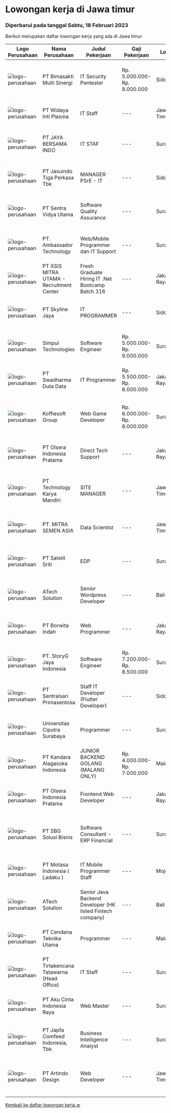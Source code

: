 
  # Lowongan kerja di Jawa timur

  ### Diperbarui pada tanggal Sabtu, 18 Februari 2023

  Berikut merupakan daftar lowongan kerja yang ada di Jawa timur

  |Logo Perusahaan | Nama Perusahaan | Judul Pekerjaan | Gaji Pekerjaan | Lokasi | Deskripsi | Tanggal diunggah | Pranala |
  | -------------- | --------------- | --------------- | --------- | --------- | -------------- | ------- | ----------- |
  |![logo-perusahaan](https://image-service-cdn.seek.com.au/3c3597528a656ba0a7299263a04fc9ed9cb02b85/ee4dce1061f3f616224767ad58cb2fc751b8d2dc)|PT Bimasakti Multi Sinergi|IT Security Pentester|Rp. 5.000.000-Rp. 8.000.000|Sidoarjo|Job Description : Perform API testing and crosscheck the documentation Perform microservice testing and crosscheck with business logic Carry out...|Jumat, 17 Februari 2023|https://www.jobstreet.co.id/id/job/it-security-pentester-4229053?token=0~068b135d-7ffe-4dad-a3f3-8493fbb0b345&sectionRank=1&jobId=jobstreet-id-job-4229053|
|![logo-perusahaan](https://image-service-cdn.seek.com.au/9dd83b469f65592b41bf477cbec8a110843983d5/ee4dce1061f3f616224767ad58cb2fc751b8d2dc)|PT Widaya Inti Plasma|IT Staff|---|Jawa Timur|Kualifikasi :1.      Laki – laki2.      Usia Maks 35 th3.      Pendidikan min D3 dengan jurusan sistem informasi, Teknik Komputer4.      Menguasai :...|Jumat, 17 Februari 2023|https://www.jobstreet.co.id/id/job/it-staff-4230173?token=0~068b135d-7ffe-4dad-a3f3-8493fbb0b345&sectionRank=2&jobId=jobstreet-id-job-4230173|
|![logo-perusahaan](https://i.ibb.co/sqvTCh9/112815900-stock-vector-no-image-available-icon-flat-vector.webp)|PT JAYA BERSAMA INDO|IT STAF|---|Surabaya|PERSYARATAN : D3/S1 Teknik Informatika &amp; Komputer Usia Maximal 40 tahun Menguasai dan memahami software akutansi dan hardware (jaringan, mikrotik,...|Kamis, 16 Februari 2023|https://www.jobstreet.co.id/id/job/it-staf-4227468?token=0~068b135d-7ffe-4dad-a3f3-8493fbb0b345&sectionRank=3&jobId=jobstreet-id-job-4227468|
|![logo-perusahaan](https://image-service-cdn.seek.com.au/f9cd043f1011fee386470591649d3e30b502df59/ee4dce1061f3f616224767ad58cb2fc751b8d2dc)|PT Jasuindo Tiga Perkasa Tbk|MANAGER PSrE - IT|---|Sidoarjo|KUALIFIKASI : Pendidikan minimal S1 Ilmu Komputer/ Teknik Informatika / Manajemen Informatika / Teknologi Informasi / Teknik Elektro Memiliki salah...|Jumat, 17 Februari 2023|https://www.jobstreet.co.id/id/job/manager-psre-it-4216458?token=0~068b135d-7ffe-4dad-a3f3-8493fbb0b345&sectionRank=4&jobId=jobstreet-id-job-4216458|
|![logo-perusahaan](https://image-service-cdn.seek.com.au/89a4b4d8e6af0c01c230c2b1f638fbea996731cb/ee4dce1061f3f616224767ad58cb2fc751b8d2dc)|PT Sentra Vidya Utama|Software Quality Assurance|---|Surabaya|Review requirements, specifications, and technical design documents to provide timely and meaningful feedback Create detailed, comprehensive, and...|Jumat, 17 Februari 2023|https://www.jobstreet.co.id/id/job/software-quality-assurance-4207301?token=0~068b135d-7ffe-4dad-a3f3-8493fbb0b345&sectionRank=5&jobId=jobstreet-id-job-4207301|
|![logo-perusahaan](https://image-service-cdn.seek.com.au/59a21548ef737b275dce2a6c07a34e2e30a6f12c/ee4dce1061f3f616224767ad58cb2fc751b8d2dc)|PT. Ambassador Technology|Web/Mobile Programmer dan IT Support|---|Surabaya|Dibutuhkan Programmer yang menguasai: PHP (Native preferred) MySQL/Postgre/Cassandra Linux Jquery Web design atauTeknisi IT yang menguasai: CCTV...|Jumat, 17 Februari 2023|https://www.jobstreet.co.id/id/job/web-mobile-programmer-dan-it-support-4216870?token=0~068b135d-7ffe-4dad-a3f3-8493fbb0b345&sectionRank=6&jobId=jobstreet-id-job-4216870|
|![logo-perusahaan](https://image-service-cdn.seek.com.au/fa12dd378bd230f83b9ccd636b4121ebbb347455/ee4dce1061f3f616224767ad58cb2fc751b8d2dc)|PT XSIS MITRA UTAMA - Recruitment Center|Fresh Graduate Hiring IT .Net Bootcamp Batch 316|---|Jakarta Raya|What we offer you: Integrated Training Full Stack specialist in .Net Soft Skills Training. Real &amp; varied experiences (IT Project environment)....|Jumat, 17 Februari 2023|https://www.jobstreet.co.id/id/job/fresh-graduate-hiring-it-.net-bootcamp-batch-316-4229855?token=0~068b135d-7ffe-4dad-a3f3-8493fbb0b345&sectionRank=7&jobId=jobstreet-id-job-4229855|
|![logo-perusahaan](https://image-service-cdn.seek.com.au/a895137df14459dec7ca57387746a64acd9f9029/ee4dce1061f3f616224767ad58cb2fc751b8d2dc)|PT Skyline Jaya|IT PROGRAMMER|---|Sidoarjo|Requirements : Age maximum 35 years old Candidate must possess at least Diploma/Bachelor’s Degree ( Information Technology, Computer or Similar ) At...|Rabu, 15 Februari 2023|https://www.jobstreet.co.id/id/job/it-programmer-4212060?token=0~068b135d-7ffe-4dad-a3f3-8493fbb0b345&sectionRank=8&jobId=jobstreet-id-job-4212060|
|![logo-perusahaan](https://image-service-cdn.seek.com.au/780c7f397ccd93dde2a6b5bcd7d63889d5effbd3/ee4dce1061f3f616224767ad58cb2fc751b8d2dc)|Simpul Technologies|Software Engineer|Rp. 5.000.000-Rp. 9.000.000|Surabaya|Join our exciting Tech Team as a Full-Stack Software Engineer. Our team builds wonderful Enterprise Tech platform. You will be part of a talented...|Kamis, 16 Februari 2023|https://www.jobstreet.co.id/id/job/software-engineer-4214933?token=0~068b135d-7ffe-4dad-a3f3-8493fbb0b345&sectionRank=9&jobId=jobstreet-id-job-4214933|
|![logo-perusahaan](https://image-service-cdn.seek.com.au/0f683dc67275bb803453d1e92fb7cd7b12b824b6/ee4dce1061f3f616224767ad58cb2fc751b8d2dc)|PT Swadharma Duta Data|IT Programmer|Rp. 5.500.000-Rp. 8.000.000|Jakarta Raya|Kualifikasi Pekerjaan : Pendidikan minimum D3/S1 Jurusan IT Menguasai salah satu bahasan pemograman dibawah ini : Java, C, C++, PHP, Phyton, Basic,...|Rabu, 15 Februari 2023|https://www.jobstreet.co.id/id/job/it-programmer-4225882?token=0~068b135d-7ffe-4dad-a3f3-8493fbb0b345&sectionRank=10&jobId=jobstreet-id-job-4225882|
|![logo-perusahaan](https://image-service-cdn.seek.com.au/207807e1b6aed1f9ef5496f854ce13ed2f41443c/ee4dce1061f3f616224767ad58cb2fc751b8d2dc)|Koffiesoft Group|Web Game Developer|Rp. 6.000.000-Rp. 8.000.000|Surabaya|Tugas dan Tanggung Jawab:- Membangun integrasi antara games distribution web dengan games developer- Membuat dan memelihara SDK untuk games developer...|Jumat, 17 Februari 2023|https://www.jobstreet.co.id/id/job/web-game-developer-4215585?token=0~068b135d-7ffe-4dad-a3f3-8493fbb0b345&sectionRank=11&jobId=jobstreet-id-job-4215585|
|![logo-perusahaan](https://image-service-cdn.seek.com.au/90e9bb2e5bcac40b68d491aafb34203d371349a1/ee4dce1061f3f616224767ad58cb2fc751b8d2dc)|PT Olsera Indonesia Pratama|Direct Tech Support|---|Jakarta Raya|Job Desc : Menjadi bagian dari tim After Sales Revenue untuk : Melakukan training / setup kepada pelanggan Menyelesaikan berbagai macam kendala teknis...|Rabu, 15 Februari 2023|https://www.jobstreet.co.id/id/job/direct-tech-support-4226611?token=0~068b135d-7ffe-4dad-a3f3-8493fbb0b345&sectionRank=12&jobId=jobstreet-id-job-4226611|
|![logo-perusahaan](https://image-service-cdn.seek.com.au/298db24b0edf055238688676514e023ea85e2237/ee4dce1061f3f616224767ad58cb2fc751b8d2dc)|PT Technology Karya Mandiri|SITE MANAGER|---|Jawa Timur|SITE MANAGERPROJECT TELEKOMUNIKASI Persyaratan Khusus:  Pendidikan minimal SMU / SMK sederajat. Diutamakan memiliki pengalaman dalam pekerjaan proyek...|Selasa, 14 Februari 2023|https://www.jobstreet.co.id/id/job/site-manager-4225258?token=0~068b135d-7ffe-4dad-a3f3-8493fbb0b345&sectionRank=13&jobId=jobstreet-id-job-4225258|
|![logo-perusahaan](https://image-service-cdn.seek.com.au/a604172ec7fe52263103b2bf85a52f29376a076c/ee4dce1061f3f616224767ad58cb2fc751b8d2dc)|PT. MITRA SEMEN ASIA|Data Scientist|---|Jawa Timur|Responsibilities Analyze raw data: assessing quality, cleansing, structuring for downstream processing Design accurate and scalable prediction...|Jumat, 17 Februari 2023|https://www.jobstreet.co.id/id/job/data-scientist-4216772?token=0~068b135d-7ffe-4dad-a3f3-8493fbb0b345&sectionRank=14&jobId=jobstreet-id-job-4216772|
|![logo-perusahaan](https://image-service-cdn.seek.com.au/6fba6ac47508e6373a5a5cb104a6d098138769bf/ee4dce1061f3f616224767ad58cb2fc751b8d2dc)|PT Satelit Sriti|EDP|---|Surabaya|Kualifikasi: Usia Maksimal 30 tahun Pendidikan S1 Informatika / Tekhnik Komputer. Pengalaman minimal 2 tahun di bidang yang sama Menguasai Hardware...|Kamis, 16 Februari 2023|https://www.jobstreet.co.id/id/job/edp-4227132?token=0~068b135d-7ffe-4dad-a3f3-8493fbb0b345&sectionRank=15&jobId=jobstreet-id-job-4227132|
|![logo-perusahaan](https://image-service-cdn.seek.com.au/01cd86444ba33e86855e0cce80ed2ebf9dcff3e2/ee4dce1061f3f616224767ad58cb2fc751b8d2dc)|ATech Solution|Senior Wordpress Developer|---|Bali|Job Responsibilities:  Build custom WordPress solutions with strict design guidelines using PHP, HTML, SASS/CSS &amp; JavaScript Assist the...|Jumat, 17 Februari 2023|https://www.jobstreet.co.id/id/job/senior-wordpress-developer-4216231?token=0~068b135d-7ffe-4dad-a3f3-8493fbb0b345&sectionRank=16&jobId=jobstreet-id-job-4216231|
|![logo-perusahaan](https://image-service-cdn.seek.com.au/8fb52cb83f97a565f08e94560c6afad624216653/ee4dce1061f3f616224767ad58cb2fc751b8d2dc)|PT Borwita Indah|Web Programmer|---|Jakarta Raya|Job Description :(Placement : Jakarta &amp; Sidoarjo)The ideal candidate is a creative problem solver who will work in coordination with...|Kamis, 16 Februari 2023|https://www.jobstreet.co.id/id/job/web-programmer-4215495?token=0~068b135d-7ffe-4dad-a3f3-8493fbb0b345&sectionRank=17&jobId=jobstreet-id-job-4215495|
|![logo-perusahaan](https://image-service-cdn.seek.com.au/fc3986ae4c1c5c82464070a60202606051772f77/ee4dce1061f3f616224767ad58cb2fc751b8d2dc)|PT. StoryG Jaya Indonesia|Software Engineer|Rp. 7.200.000-Rp. 8.500.000|Surabaya|Work with developers to design algorithms and flowcharts Produce clean, efficient code based on specifications Integrate software components and...|Kamis, 16 Februari 2023|https://www.jobstreet.co.id/id/job/software-engineer-4197035?token=0~068b135d-7ffe-4dad-a3f3-8493fbb0b345&sectionRank=18&jobId=jobstreet-id-job-4197035|
|![logo-perusahaan](https://image-service-cdn.seek.com.au/80604713fb78dc938a509ac0cdab0e37efb0cf49/ee4dce1061f3f616224767ad58cb2fc751b8d2dc)|PT Sentralsari Primasentosa|Staff IT Developer (Flutter Developer)|---|Sidoarjo|Usia maksimal 30 tahun D3 / S1 Teknik Informatika Memahami dan berpengalaman dalam mendevelop dengan bahasa pemrograman Dart (Flutter) Menguasai T-SQL...|Selasa, 14 Februari 2023|https://www.jobstreet.co.id/id/job/staff-it-developer-flutter-developer-4224647?token=0~068b135d-7ffe-4dad-a3f3-8493fbb0b345&sectionRank=19&jobId=jobstreet-id-job-4224647|
|![logo-perusahaan](https://image-service-cdn.seek.com.au/7ff946919a920b07d54c81ee92737427aa971db5/ee4dce1061f3f616224767ad58cb2fc751b8d2dc)|Universitas Ciputra Surabaya|Programmer|---|Surabaya|Memiliki pengalaman menggunakan metode SDLC dalam pembuatan aplikasi web menggunakan PHP dengan framework Codelgniter, HTML5, CSS3, dan JQuery...|Rabu, 15 Februari 2023|https://www.jobstreet.co.id/id/job/programmer-4204449?token=0~068b135d-7ffe-4dad-a3f3-8493fbb0b345&sectionRank=20&jobId=jobstreet-id-job-4204449|
|![logo-perusahaan](https://image-service-cdn.seek.com.au/49c6b71a23c107c421c8bfd57ea0491b160fff3f/ee4dce1061f3f616224767ad58cb2fc751b8d2dc)|PT Kandara Alagasoka Indonesia|JUNIOR BACKEND GOLANG (MALANG ONLY)|Rp. 4.000.000-Rp. 7.000.000|Malang|REQUIREMENT : Understand Restful API using GOLANG Familiar with and Able to use API Documentation Familiar and Able to Create Relational DB ( Mango,...|Kamis, 16 Februari 2023|https://www.jobstreet.co.id/id/job/junior-backend-golang-malang-only-4214962?token=0~068b135d-7ffe-4dad-a3f3-8493fbb0b345&sectionRank=21&jobId=jobstreet-id-job-4214962|
|![logo-perusahaan](https://image-service-cdn.seek.com.au/90e9bb2e5bcac40b68d491aafb34203d371349a1/ee4dce1061f3f616224767ad58cb2fc751b8d2dc)|PT Olsera Indonesia Pratama|Frontend Web Developer|---|Jakarta Raya|Job Desc : Create responsive, detailed, and high quality UI based on VueJs/ReactJS framework, work closely with UI/UX designer and backend developer....|Kamis, 16 Februari 2023|https://www.jobstreet.co.id/id/job/frontend-web-developer-4228410?token=0~068b135d-7ffe-4dad-a3f3-8493fbb0b345&sectionRank=22&jobId=jobstreet-id-job-4228410|
|![logo-perusahaan](https://image-service-cdn.seek.com.au/18831b11280873f99b46a30b3c5f76b87c1feed3/ee4dce1061f3f616224767ad58cb2fc751b8d2dc)|PT SBG Solusi Bisnis|Software Consultant - ERP Financial|---|Surabaya|Job Highlights•            Career growth and advancement•            Positive working environment•            Comprehensive employee...|Kamis, 16 Februari 2023|https://www.jobstreet.co.id/id/job/software-consultant-erp-financial-4214477?token=0~068b135d-7ffe-4dad-a3f3-8493fbb0b345&sectionRank=23&jobId=jobstreet-id-job-4214477|
|![logo-perusahaan](https://image-service-cdn.seek.com.au/f21f727914f248ad77fc3d0c0b65830cc74d1b49/ee4dce1061f3f616224767ad58cb2fc751b8d2dc)|PT Motasa Indonesia ( Ladaku )|IT Mobile Programmer Staff|---|Mojokerto|Pendidikan S1 Teknik Informatika/ Teknik computer Usia maksimal 30 tahun Menguasai program flutter &amp; State Management (GetX) Memahami metode...|Selasa, 14 Februari 2023|https://www.jobstreet.co.id/id/job/it-mobile-programmer-staff-4203138?token=0~068b135d-7ffe-4dad-a3f3-8493fbb0b345&sectionRank=24&jobId=jobstreet-id-job-4203138|
|![logo-perusahaan](https://image-service-cdn.seek.com.au/01cd86444ba33e86855e0cce80ed2ebf9dcff3e2/ee4dce1061f3f616224767ad58cb2fc751b8d2dc)|ATech Solution|Senior Java Backend Developer (HK listed Fintech company)|---|Bali|Roles &amp; Responsibilities: Analyzing existing systems and business models Understanding software development lifecycle Translating client...|Jumat, 17 Februari 2023|https://www.jobstreet.co.id/id/job/senior-java-backend-developer-hk-listed-fintech-company-4208940?token=0~068b135d-7ffe-4dad-a3f3-8493fbb0b345&sectionRank=25&jobId=jobstreet-id-job-4208940|
|![logo-perusahaan](https://image-service-cdn.seek.com.au/05c36b815efa305435d2db77e0e4e4efdb0c5e8f/ee4dce1061f3f616224767ad58cb2fc751b8d2dc)|PT Cendana Teknika Utama|Programmer|---|Malang|Kami membuka kesempatan bagi Programmer Web PHP yang ingin mempelajari aplikasi ERPKualifikasi :1.	Pengalaman membuat aplikasi web untuk aplikasi...|Rabu, 15 Februari 2023|https://www.jobstreet.co.id/id/job/programmer-4211942?token=0~068b135d-7ffe-4dad-a3f3-8493fbb0b345&sectionRank=26&jobId=jobstreet-id-job-4211942|
|![logo-perusahaan](https://image-service-cdn.seek.com.au/454b279b09c2c94aad59ede07b497b02ce710fc2/ee4dce1061f3f616224767ad58cb2fc751b8d2dc)|PT Tirtakencana Tatawarna (Head Office)|IT Staff|---|Surabaya|Kualifikasi: Pendidikan minimal S1 bidang Informatika, Fresh Graduates are welcome Memiliki pengalaman kerja minimal 2 tahun di dalam pembuatan...|Minggu, 12 Februari 2023|https://www.jobstreet.co.id/id/job/it-staff-4212175?token=0~068b135d-7ffe-4dad-a3f3-8493fbb0b345&sectionRank=27&jobId=jobstreet-id-job-4212175|
|![logo-perusahaan](https://image-service-cdn.seek.com.au/2b7b71d81796346b28d1ac96cab2e63ffaeef7fc/ee4dce1061f3f616224767ad58cb2fc751b8d2dc)|PT Aku Cinta Indonesia Raya|Web Master|---|Surabaya|Job Description: Development of websites on a WordPress-based platform Updating and maintaining existing WordPress websites, including content...|Rabu, 15 Februari 2023|https://www.jobstreet.co.id/id/job/web-master-4225347?token=0~068b135d-7ffe-4dad-a3f3-8493fbb0b345&sectionRank=28&jobId=jobstreet-id-job-4225347|
|![logo-perusahaan](https://image-service-cdn.seek.com.au/38f8288ba1c78c5f0d97f9f34cd5090959110b82/ee4dce1061f3f616224767ad58cb2fc751b8d2dc)|PT Japfa Comfeed Indonesia, Tbk|Business Intelligence Analyst|---|Surabaya|Job Description: Formulates and recommends standards for achieving maximum performance and efficiency. Participates in the planning for retirement of...|Rabu, 15 Februari 2023|https://www.jobstreet.co.id/id/job/business-intelligence-analyst-4225750?token=0~068b135d-7ffe-4dad-a3f3-8493fbb0b345&sectionRank=29&jobId=jobstreet-id-job-4225750|
|![logo-perusahaan](https://image-service-cdn.seek.com.au/c2ce19d52829712cf62d4ad1fa0e8ba10cef3cab/ee4dce1061f3f616224767ad58cb2fc751b8d2dc)|PT Artindo Design|Web Developer|---|Jawa Timur|Ø Membuat aplikasi web dengan menggunakan framework LaravelØ Pernah menggunakan PHP, HTML, CSS, Bootstrap, Java ScriptØ Pernah menggunakan database...|Rabu, 15 Februari 2023|https://www.jobstreet.co.id/id/job/web-developer-4225413?token=0~068b135d-7ffe-4dad-a3f3-8493fbb0b345&sectionRank=30&jobId=jobstreet-id-job-4225413|


  [Kembali ke daftar lowongan kerja 🔙](../README.md#daftar-lowongan-kerja)
  